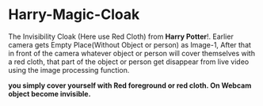 # Harry-Magic-Cloak
The Invisibility Cloak (Here use Red Cloth) from **Harry Potter**!. Earlier camera gets Empty Place(Without Object or person) as Image-1, After that in front of the camera whatever object or person will cover themselves with a red cloth, that part of the object or person get disappear from live video using the image processing function.

**you simply cover yourself with Red foreground or red cloth. On Webcam object become invisible.**
